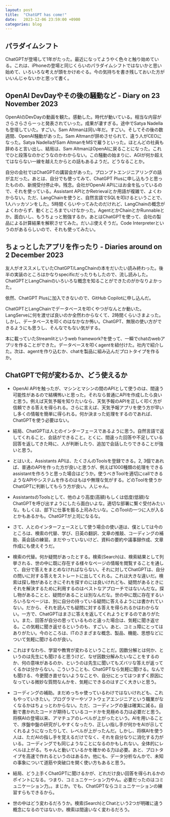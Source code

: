 ```yaml
---
layout: post
title:  "ChatGPT has come!"
date:   2023-12-06 23:59:00 +0900
categories: blog
---
```


## パラダイムシフト
ChatGPTが登場して1年がたった。最近になってようやく色々と触り始めている。これは、iPhoneの登場と同じくらいのパラダイムシフトではないかと思い始めて、いろいろな考えが頭をかけめぐる。今の気持ちを書き残しておいた方がいいんじゃないかと思って書く。

## OpenAI DevDayやその後の騒動など - Diary on 23 November 2023
OpenAIのDevDayの動画を観た。感動した。時代が動いている。相当な内容がさらさらさらーっと発表されていった。成果が凄すぎる。途中でSatya Nadellaも登壇していた。すごい。Sam Altmanは同い年だ。すごい。そしてその後の数週間、OpenAI騒動があった。Sam Altmanが辞めさせられて、違う人がCEOになった。Satya NadellaがSam AltmanをMSで雇うといった。ほとんどの社員も辞めると言い出し、結局は、Sam AltmanはOpenAIに戻ることになった。これでひと段落なのかどうなのかわからない。この騒動の始まりに、AGIが何か超えてはならない一線を越えたからとの話もあるようだ。どうなることか。

自分の会社ではChatGPTの講習会があった。プロンプトエンジニアリングの話が主だった。あとは、自分でも使ってみて、ChatGPT Plusに申し込もうと思ったものの、新規受付停止中。残念。会社がOpenAI APIにはお金を払っているので、それを使っている。Assistant APIとかRetrievalとか用語が複雑で、よくわからない。ただ、LangChainを使うと、自然言語でSQLを叩けるということで、1人ハッカソンをした。5時間くらいやってみたのだけれど、LangChainの概念がよくわからず、動くところまでいけなかった。AgentとかChainとかRunnableとか。面白いし、もうちょっと勉強するか。あとはChatGPTを使って、会社の製品による計算結果を解釈させてみた。だいぶ使えそうだ。Code Interpreterというのがあるらしいので、それも使ってみたい。

## ちょっとしたアプリを作ったり - Diaries around on 2 December 2023
友人がオススメしていたChatGPT/LangChainの本をだいたい読み終わった。後半の実装のところはかなりspecificだったりもしたので、流し読みした。ChatGPTとLangChainのいろいろな概念を知ることができたのがかなりよかった。

依然、ChatGPT Plusに加入できないので、GitHub Copilotに申し込んだ。

ChatGPTとLangChainでデータベースを叩くやつがなんとか動いた。LangServeに何を渡せば良いのか全然わからなくて、2時間くらいさまよった。しかし、データベースを叩くのはなかなか怖い。ChatGPT、無限の使い方ができるようにも思うし、そんなでもない気がする。

本に載っていたStreamlitというweb framework?を使って、一瞬でchatのwebアプリを作ることができた。データベースを叩くagentを紐付けた。社内で紹介した。次は、agentを作り込むか、chatを製品に組み込んだプロトタイプを作るか。


## ChatGPTで何が変わるか、どう使えるか
* OpenAI APIを触ったが、マシンとマシンの間のAPIとして使うのは、間違う可能性があるので結構怖いと思った。それなら普通にAPIを作成したら良いと思う。例えば天気予報を知りたいなら、天気予報のAPIを正しく叩く方が信頼できる答えを得られる。さらに言えば、天気予報アプリを使う方が早いし多くの情報を簡単に得られる。何か決まった処理をするのであれば、ChatGPTを使う必要はない。

* 結局、ChatGPTは人とのインターフェースであるように思う。自然言語で返してくれること、会話ができること。とくに、間違った回答や不足している回答を返してきた時に、人が判断したり、追加で会話したりできることが強いと思う。

* とはいえ、Assistants APIは、たくさんのToolsを登録できる。2, 3個であれば、普通のAPIを作った方が良いと思うが、例えば1000種類の処理をできるassistantを作ろうと思った場合はどうか。使うべきToolを適切にcallできるようなAPIやシステムを作るのはもはや無理な気がする。どのToolを使うかChatGPTに判断してもらう方が良い。人じゃん。

* AssistantsのToolsとして、他のより高度(高額)もしくは低度(低額)なChatGPTを呼び出すようにしたら面白いよな。適切な部署に繋ぐ受付みたいな。もしくは、部下に仕事を振る上司みたいな。このToolの一つに人が入るとかもあるかも。ChatGPTが上司になるな。

* さて、人とのインターフェースとして使う場合の使い道は、僕としては今のところは、検索の代替、学び、日英の翻訳、文章の推敲、コーディングの補助、英会話の練習。まだやっていないけど、資料の要約や議事録作成、文章作成にも使えそうだ。

* 検索の代替。何か疑問があったとする。検索(Search)は、検索結果として列挙される、世の中に既に存在する様々なページの情報を閲覧することを通して、自分で答えをまとめなければならない。それに対してChatGPTは、自分の問いに対する答えをストレートに出してくれる。これは大きな違いだ。検索は探し物があるときにそれを探すのには良いけれども、疑問があるときにそれを解決するために利用するのはベストなアプローチではないんだな。探し物があることと、疑問があることは別なんだな。世の中に既に存在するいろいろなページは、別に自分の持っている疑問に答えるようには書かれていない。だから、それを読んでも疑問に対する答えを得られるかはわからない。一方で、ChatGPTはまさに答えを返してくれようとするのでありがたい。また、回答が自分の思っているものと違った場合は、気軽に聞き返せる。この気軽に聞き返せるというのも、すごい。あと、コミュ障にとってはありがたい。今のところは、ITのさまざまな概念、製品、機能、思想などについて気軽に聞けるのが良い。

* これはすなわち、学習や教育が変わるということだ。因数分解とは何か、というのは先生にも聞けると思うけど、なぜ因数分解みたいなことをするのか、何の意味があるのか、というのは先生に聞いてもズバリな答えが返ってくるかは分からない。こういうことも、ChatGPTなら気軽に聞ける。なんでも聞ける、今更聞き直せないようなことや、自分にとってはつまずく原因になっている微妙な質問なんかを、気軽にできるのはすごく大きいと思う。

* コーディングの補助。まだめっちゃ使っているわけではないけれども、これもやっていきたい。プログラマーやソフトウェアエンジニアという職業がなくなるかはちょっとわからない。ただ、コーディングの量は確実に減る。自動で書かれたコードが期待しているコードかを見極める力は必要だと思う。将棋AIの登場以来、アマチュアのレベルが上がったという。AIを用いることで、序盤中盤の研究がしやすくなったり、正しい指し手が何かをAIが示してくれるようになったりして、レベルが上がったんだ。しかし、将棋AIを使う人は、ただAIの指し手を覚えるだけでなく、それを自分なりに消化する力がいる。コーディングでも同じようなことになるのかもしれない。全体的にレベルは上がる。ちゃんと動いているかを確かめる力は必要。あと、プロトタイプを高速で作れるというのはあるか。他にも、データ分析なんかで、未知の事象について道筋や突破口を開く使い方もあると思う。

* 結局、どう上手くChatGPTに聞けるかが、どれだけ良い回答を得られるかのポイントになる。つまり、コミュニケーション力やん。必要だったのはコミュニケーション力。。まじか。でも、ChatGPTならコミュニケーションの練習すらもできるから。

* 世の中はどう変わるだろうか。検索(Search)とChatという2つが明確に違う概念になるのではないか。検索は間違いなく変わるだろう。
